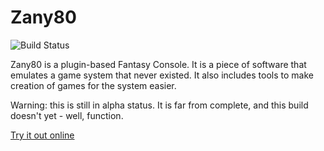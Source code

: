 # Zany80

![Build Status](https://travis-ci.org/Zany80/Zany80.svg?branch=master "Build status from Travis CI")

Zany80 is a plugin-based Fantasy Console. It is a piece of software that
emulates a game system that never existed. It also includes tools to make
creation of games for the system easier.

Warning: this is still in alpha status. It is far from complete, and this build
doesn't yet - well, function.

[Try it out online](https://zany80.github.io/native/emscripten/)
